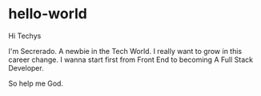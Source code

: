 # hello-world

Hi Techys

I'm Secrerado. A newbie in the Tech World. I really want to grow in this career change.
I wanna start first from Front End to becoming A Full Stack Developer.

So help me God.

